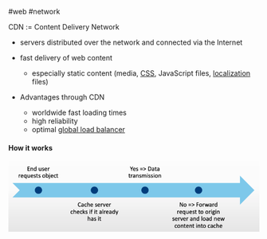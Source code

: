 #web #network 

CDN := Content Delivery Network

- servers distributed over the network and connected via the Internet
- fast delivery of web content
	- especially static content (media, [CSS](/CSS), JavaScript files, [localization](/localization) files)

- Advantages through CDN
	- worldwide fast loading times
	- high reliability
	- optimal [global load balancer](/global%20load%20balancer)

#### How it works
![workflow](/_diag/cdn-workflow.png)

